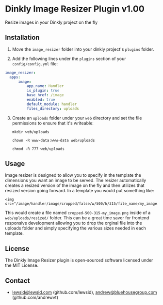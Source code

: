 Dinkly Image Resizer Plugin v1.00
=================================

Resize images in your Dinkly project on the fly


Installation
------------

  1. Move the `image_resizer` folder into your dinkly project's `plugins` folder.

  2. Add the following lines under the `plugins` section of your `config/config.yml` file:

  ```yaml
  image_resizer:
    apps:
        image:
            app_name: Handler
            is_plugin: true
            base_href: /image
            enabled: true
            default_module: handler
            files_directory: uploads
  ```

  3. Create an `uploads` folder under your `web` directory and set the file permissions to ensure that it's writeable:

     `mkdir web/uploads`

     `chown -R www-data:www-data web/uploads`

     `chmod -R 777 web/uploads`


Usage
-----

Image resizer is designed to allow you to specify in the template the dimensions you want an image to be served. The resizer automatically creates a resized version of the image on the fly and then utilizes that resized version going forward. In a template you would put something like:

```
<img src="/image/handler/image/cropped/false/w/500/h/315/file_name/my_image.png">
```

This would create a file named `cropped-500-315-my_image.png` inside of a `web/uploads/resized/` folder.  This can be a great time saver for frontend responsive development allowing you to drop the orginal file into the uploads folder and simply specifying the various sizes needed in each template.


License
-------

The Dinkly Image Resizer plugin is open-sourced software licensed under the MIT License.


Contact
-------

  - lewsid@lewsid.com (github.com/lewsid), andrew@bluehousegroup.com (github.com/andrewvt)